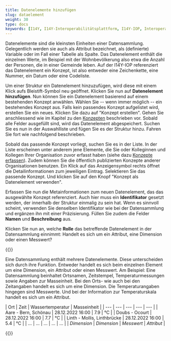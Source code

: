 ```yaml
---
title: Datenelemente hinzufügen
slug: dataelement
weight: 30
type: docs
keywords: [I14Y, I14Y-Interoperabilitätsplattform, I14Y-IOP, Interoperabilität, Datensammlung, Dataset, Datensatz, Konzept, Datenelement]
---
```


Datenelemente sind die kleinsten Einheiten einer Datensammlung. Gelegentlich werden sie auch als Attribut bezeichnet, als (definierte) Variable oder im Fall einer Tabelle als Spalte. Das Datenelement enthält die einzelnen Werte, im Beispiel mit der Wohnbevölkerung also etwa die Anzahl der Personen, die in einer Gemeinde leben. Auf der I14Y-IOP referenziert das Datenelement ein Konzept, ist also entweder eine Zeichenkette, eine Nummer, ein Datum oder eine Codeliste.

Um einer Struktur ein Datenelement hinzuzufügen, wird diese mit einem Klick aufs Bleistift-Symbol neu geöffnet. Klicken Sie nun auf __Datenelement hinzufügen__. Nun können Sie ein Datenelement basierend auf einem bestehenden Konzept anwählen. Wählen Sie -- wenn immer möglich -- ein bestehendes Konzept aus. Falls kein passendes Konzept aufgelistet wird, erstellen Sie ein neues. Klicken Sie dazu auf "Konzept erstellen". Gehen Sie anschliessend wie im Kapitel zu den [Konzepten](/handbook/de/4_publikation/2_konzepte#ausfüllen-des-formulars) beschrieben vor. 
Sobald alle Felder ausgefüllt sind, wird das Datenelement abgespeichert. Suchen Sie es nun in der Auswahlliste und fügen Sie es der Struktur hinzu. Fahren Sie fort wie nachfolgend beschrieben. 

Sobald das passende Konzept vorliegt, suchen Sie es in der Liste. In der Liste erscheinen unter anderem jene Elemente, die Sie oder Kolleginnen und Kollegen Ihrer Organisation zuvor erfasst haben (siehe dazu [Konzepte erfassen](/handbook/de/4_publikation/2_konzepte/)). Zudem können Sie die öffentlich publizierten Konzepte anderer Organisationen benutzen. Ein Klick auf das Anzeigensymbol rechts öffnet die Detailinformationen zum jeweiligen Eintrag. Selektieren Sie das passende Konzept. Und klicken Sie auf den Knopf "Konzept als Datenelement verwenden". 

Erfassen Sie nun die Metainformationen zum neuen Datenelement, das das ausgewählte Konzept referenziert. Auch hier muss ein __Identifikator__ gesetzt werden, der innerhalb der Struktur einmalig zu sein hat. Wenn es sinnvoll scheint, verwenden Sie denselben Identifikator wie bei der Datensammlung und ergänzen ihn mit einer Präzisierung. Füllen Sie zudem die Felder __Namen__ und __Beschreibung__ aus. 

Klicken Sie nun an, welche __Rolle__ das betreffende Datenelement in der Datensammlung einnimmt: Handelt es sich um ein Attribut, eine Dimension oder einen Messwert? 

{{<alert title="Was ist ein Attribut, eine Dimension und ein Messwert?" color="info">}}

Eine Datensammlung enthält mehrere Datenelemente. Diese unterscheiden sich durch ihre Funktion. Entweder handelt es sich beim einzelnen Element um eine Dimension, ein Attribut oder einen Messwert. Am Beispiel: Eine Datensammlung beinhaltet Ortsnamen, Zeitstempel, Temperaturmessungen sowie Angaben zur Masseinheit. Bei den Orts- wie auch bei den Zeitangaben handelt es sich um eine Dimension. Die Temperaturangaben hingegen sind Messwerte. Und bei der Information zur Temperaturskala handelt es sich um ein Attribut. 

| Ort | Zeit | Wassertemperatur | Masseinheit |
| --- | --- | --- | --- | --- |
| Aare - Bern, Schönau | 28.12.2022 16:00 | 7.9	 | °C |
| Doubs - Ocourt | 28.12.2022 16:00 | 7.7 |	°C |
| Linth - Mollis, Linthbrücke | 28.12.2022 16:00 | 5.4	| °C |
| ...  | ... | ... | ... | ... |
| _Dimension_ | _Dimension_ | _Messwert_ | _Attribut_ |

{{</alert>}}